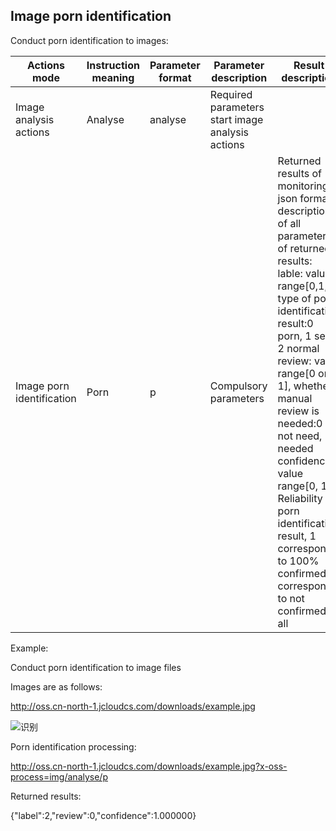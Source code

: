 ## Image porn identification

Conduct porn identification to images:

|Actions mode|Instruction meaning|Parameter format|Parameter description|Result description|
|-|-|-|-|-|
|Image analysis actions|Analyse|analyse|Required parameters start image analysis actions||
|Image porn identification|Porn|p|Compulsory parameters|Returned results of monitoring json format, description of all parameters of returned results: <br>lable: value range[0,1,2], type of porn identification result:0 porn, 1 sexy, 2 normal<br>review: value range[0 or 1], whether manual review is needed:0 not need, 1 needed<br>confidence: value range[0, 1], Reliability of porn identification result, 1 corresponds to 100% confirmed, 0 corresponds to not confirmed at all|

Example:

Conduct porn identification to image files

Images are as follows:

http://oss.cn-north-1.jcloudcs.com/downloads/example.jpg

![识别](https://github.com/jdcloudcom/cn/blob/edit/image/Object-Storage-Service/OSS-065.jpg)

Porn identification processing:

http://oss.cn-north-1.jcloudcs.com/downloads/example.jpg?x-oss-process=img/analyse/p

Returned results:

{"label":2,"review":0,"confidence":1.000000}
